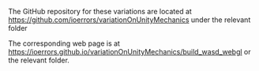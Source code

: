 
<p>The GitHub repository for these variations are located at <a href="https://github.com/ioerrors/variationOnUnityMechanics">https://github.com/ioerrors/variationOnUnityMechanics</a> under the relevant folder</p>

<p>The corresponding web page is at <a href="https://ioerrors.github.io/variationOnUnityMechanics/build_wasd_webgl">https://ioerrors.github.io/variationOnUnityMechanics/build_wasd_webgl</a> or the relevant folder.</p>

